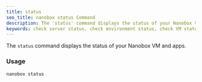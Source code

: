 ```yaml
---
title: status
seo_title: nanobox status Command
description: The 'status' command displays the status of your Nanobox VM and apps.
keywords: check server status, check environment status, check VM status, check virtual machine status
---
```


The `status` command displays the status of your Nanobox VM and apps.

### Usage
```bash
nanobox status
```
